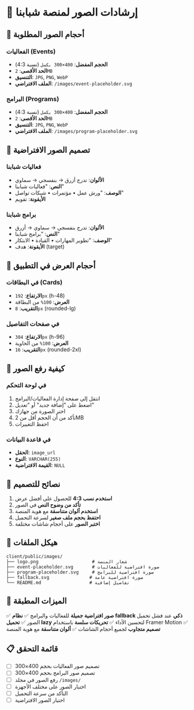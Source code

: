 # 📸 إرشادات الصور لمنصة شبابنا

## 🎯 أحجام الصور المطلوبة

### الفعاليات (Events)

- **الحجم المفضل**: `400×300 بكسل` (نسبة 4:3)
- **الحد الأقصى**: `2MB`
- **التنسيق**: `JPG`, `PNG`, `WebP`
- **الملف الافتراضي**: `/images/event-placeholder.svg`

### البرامج (Programs)

- **الحجم المفضل**: `400×300 بكسل` (نسبة 4:3)
- **الحد الأقصى**: `2MB`
- **التنسيق**: `JPG`, `PNG`, `WebP`
- **الملف الافتراضي**: `/images/program-placeholder.svg`

## 🎨 تصميم الصور الافتراضية

### فعاليات شبابنا

- **الألوان**: تدرج أزرق → بنفسجي → سماوي
- **النص**: "فعاليات شبابنا"
- **الوصف**: "ورش عمل • مؤتمرات • شبكات تواصل"
- **الأيقونة**: تقويم

### برامج شبابنا

- **الألوان**: تدرج بنفسجي → سماوي → أزرق
- **النص**: "برامج شبابنا"
- **الوصف**: "تطوير المهارات • القيادة • الابتكار"
- **الأيقونة**: هدف (target)

## 📏 أحجام العرض في التطبيق

### في البطاقات (Cards)

- **الارتفاع**: `192px` (h-48)
- **العرض**: `100%` من البطاقة
- **التقريب**: `8px` (rounded-lg)

### في صفحات التفاصيل

- **الارتفاع**: `384px` (h-96)
- **العرض**: `100%` من الحاوية
- **التقريب**: `16px` (rounded-2xl)

## 🔧 كيفية رفع الصور

### في لوحة التحكم

1. انتقل إلى صفحة إدارة الفعاليات/البرامج
2. اضغط على "إضافة جديد" أو "تعديل"
3. اختر الصورة من جهازك
4. تأكد من أن الحجم أقل من 2MB
5. احفظ التغييرات

### في قاعدة البيانات

- **الحقل**: `image_url`
- **النوع**: `VARCHAR(255)`
- **القيمة الافتراضية**: `NULL`

## 🎯 نصائح للتصميم

1. **استخدم نسب 4:3** للحصول على أفضل عرض
2. **تأكد من وضوح النص** في الصور
3. **استخدم ألوان متناسقة** مع هوية المنصة
4. **احتفظ بحجم ملف صغير** لسرعة التحميل
5. **اختبر الصور** على أحجام شاشات مختلفة

## 📁 هيكل الملفات

```
client/public/images/
├── logo.png                    # شعار المنصة
├── event-placeholder.svg       # صورة افتراضية للفعاليات
├── program-placeholder.svg     # صورة افتراضية للبرامج
├── fallback.svg               # صورة افتراضية عامة
└── README.md                  # تفاصيل إضافية
```

## 🚀 الميزات المطبقة

✅ **صور افتراضية جميلة** للفعاليات والبرامج
✅ **نظام fallback ذكي** عند فشل تحميل الصور
✅ **تحميل lazy** لتحسين الأداء
✅ **تحريكات سلسة** باستخدام Framer Motion
✅ **تصميم متجاوب** لجميع أحجام الشاشات
✅ **ألوان متناسقة** مع هوية المنصة

## 📋 قائمة التحقق

- [ ] تصميم صور الفعاليات بحجم 400×300
- [ ] تصميم صور البرامج بحجم 400×300
- [ ] رفع الصور في مجلد `/images/`
- [ ] اختبار الصور على مختلف الأجهزة
- [ ] التأكد من سرعة التحميل
- [ ] اختبار الصور الافتراضية
